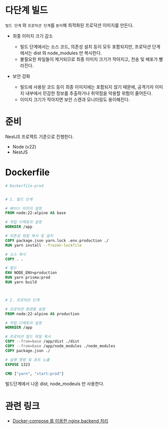 # 다단계 빌드

`빌드 단계` 와 `프로덕션 단계`를 `분리`해 최적화된 프로덕션 이미지를 만든다.

- 최종 이미지 크기 감소

  - 빌드 단계에서는 소스 코드, 의존성 설치 등이 모두 포함되지만, 프로덕션 단계에서는 dist 와 node_modules 만 복사한다.
  - 불필요한 파일들이 제거되므로 최종 이미지 크기가 작아지고, 전송 및 배포가 빨라진다.

- 보안 강화
  - 빌드에 사용된 코드 등이 최종 이미지에는 포함되지 않기 때문에, 공격가자 이미지 내부에서 민감한 정보를 추출하거나 취약점을 악용할 위험이 줄어든다.
  - 이미지 크기가 작아지면 보안 스캔과 모니터링도 용이해진다.

# 준비

NestJS 프로젝트 기준으로 진행한다.

- Node (v22)
- NestJS

# Dockerfile

```Dockerfile
# Dockerfile-prod


# 1. 빌드 단계

# 베이스 이미지 설정
FROM node:22-alpine AS base

# 작업 디렉토리 설정
WORKDIR /app

# 의존성 파일 복사 및 설치
COPY package.json yarn.lock .env.production ./
RUN yarn install --frozen-lockfile

# 소스 복사
COPY . .

# 빌드
ENV NODE_ENV=production
RUN yarn prisma:prod
RUN yarn build



# 2. 프로덕션 단계

# 프로덕션 환경용 설정
FROM node:22-alpine AS production

# 작업 디렉토리 설정
WORKDIR /app

# 프로덕션 빌드 파일 복사
COPY --from=base /app/dist ./dist
COPY --from=base /app/node_modules ./node_modules
COPY package.json ./

# 실행 명령 및 포트 노출
EXPOSE 1323

CMD ["yarn", "start:prod"]

```

빌드단계에서 나온 dist, node_modeuls 만 사용한다.

# 관련 링크

- [Docker-compose 를 이용한 nginx,backend 처리](https://github.com/kdw1521/TIL/blob/main/Docker/Docker-compose_%EB%A5%BC_%EC%9D%B4%EC%9A%A9_nginx_upstream.md)
